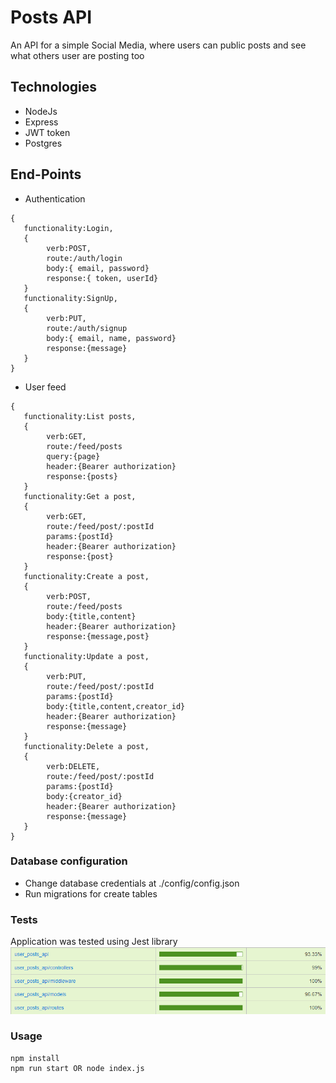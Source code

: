 # Posts API

An API for a simple Social Media, where users can public posts and see what others user are posting too

## Technologies
* NodeJs
* Express
* JWT token
* Postgres

## End-Points

* Authentication
```
{
   functionality:Login,
   {
        verb:POST,
        route:/auth/login
        body:{ email, password}
        response:{ token, userId}
   }
   functionality:SignUp,
   {
        verb:PUT,
        route:/auth/signup
        body:{ email, name, password}
        response:{message}
   }
}
```
* User feed
```
{
   functionality:List posts,
   {
        verb:GET,
        route:/feed/posts
        query:{page}
        header:{Bearer authorization}
        response:{posts}
   }
   functionality:Get a post,
   {
        verb:GET,
        route:/feed/post/:postId
        params:{postId}
        header:{Bearer authorization}
        response:{post}
   }
   functionality:Create a post,
   {
        verb:POST,
        route:/feed/posts
        body:{title,content}
        header:{Bearer authorization}
        response:{message,post}
   }
   functionality:Update a post,
   {
        verb:PUT,
        route:/feed/post/:postId
        params:{postId}
        body:{title,content,creator_id}
        header:{Bearer authorization}
        response:{message}
   }
   functionality:Delete a post,
   {
        verb:DELETE,
        route:/feed/post/:postId
        params:{postId}
        body:{creator_id}
        header:{Bearer authorization}
        response:{message}
   }
}
```

### Database configuration
* Change database credentials at ./config/config.json
* Run migrations for create tables
### Tests
Application was tested using Jest library 
![Image of Tests coverage](https://github.com/LuisCarlosb3/user_posts_api/blob/master/coverage.png)
### Usage
```
npm install
npm run start OR node index.js
```


